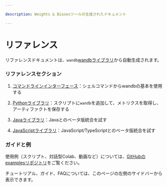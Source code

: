```yaml
---

description: Weights & Biasesツールの生成されたドキュメント

---
```


# リファレンス

リファレンスドキュメントは、`wandb`[wandbライブラリ](https://github.com/wandb/wandb)から自動生成されます。

### リファレンスセクション

1. [コマンドラインインターフェース](cli/)：シェルコマンドからwandbの基本を使用する

2. [Pythonライブラリ](python/)：スクリプトに`wandb`を追加して、メトリクスを取得し、アーティファクトを保存する

3. [Javaライブラリ](java/)：Javaとのベータ版統合を試す

4. [JavaScriptライブラリ](js/)：JavaScript/TypeScriptとのベータ版統合を試す

### ガイドと例

使用例（スクリプト、対話型Colab、動画など）については、[GitHubのexamplesリポジトリ](https://github.com/wandb/wandb)をご覧ください。

チュートリアル、ガイド、FAQについては、このページの左側のサイドバーから表示できます。